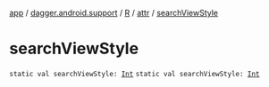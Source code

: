 [app](../../../index.md) / [dagger.android.support](../../index.md) / [R](../index.md) / [attr](index.md) / [searchViewStyle](./search-view-style.md)

# searchViewStyle

`static val searchViewStyle: `[`Int`](https://kotlinlang.org/api/latest/jvm/stdlib/kotlin/-int/index.html)
`static val searchViewStyle: `[`Int`](https://kotlinlang.org/api/latest/jvm/stdlib/kotlin/-int/index.html)